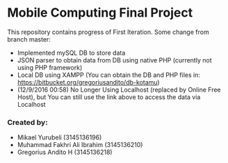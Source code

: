 # Mobile Computing Final Project
This repository contains progress of First Iteration. Some change from branch master:
- Implemented mySQL DB to store data
- JSON parser to obtain data from DB using native PHP (currently not using PHP framework)
- Local DB using XAMPP (You can obtain the DB and PHP files in: https://bitbucket.org/gregoriusandito/db-kotamu)  
- (12/9/2016 00:58) No Longer Using Localhost (replaced by Online Free Host), but You can still use the link above to access the data via Localhost


### Created by: ###
* Mikael Yurubeli (3145136196)
* Muhammad Fakhri Ali Ibrahim (3145136210)
* Gregorius Andito H (3145136218)
